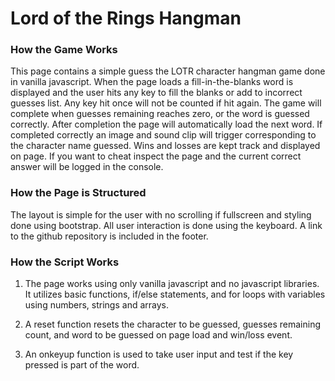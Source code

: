 # Lord of the Rings Hangman

### How the Game Works

This page contains a simple guess the LOTR character hangman game done in vanilla javascript. When the page loads a fill-in-the-blanks word is displayed and the user hits any key to fill the blanks or add to incorrect guesses list. Any key hit once will not be counted if hit again. The game will complete when guesses remaining reaches zero, or the word is guessed correctly. After completion the page will automatically load the next word. If completed correctly an image and sound clip will trigger corresponding to the character name guessed. Wins and losses are kept track and displayed on page. If you want to cheat inspect the page and the current correct answer will be logged in the console.

### How the Page is Structured 

The layout is simple for the user with no scrolling if fullscreen and styling done using bootstrap. All user interaction is done using the keyboard. A link to the github repository is included in the footer.

### How the Script Works

1. The page works using only vanilla javascript and no javascript libraries. It utilizes basic functions, if/else statements, and for loops with variables using numbers, strings and arrays.

2. A reset function resets the character to be guessed, guesses remaining count, and word to be guessed on page load and win/loss event.

3. An onkeyup function is used to take user input and test if the key pressed is part of the word.
